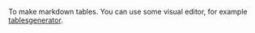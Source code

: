 To make markdown tables. You can use some visual editor, for example [tablesgenerator](https://www.tablesgenerator.com/markdown_tables).

